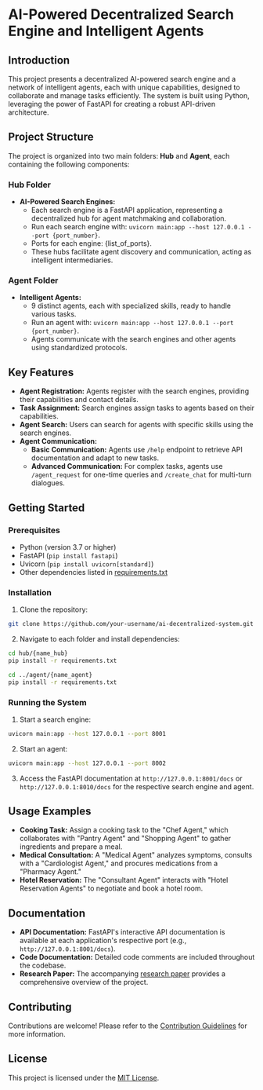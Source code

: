 # AI-Powered Decentralized Search Engine and Intelligent Agents

## Introduction

This project presents a decentralized AI-powered search engine and a network of intelligent agents, each with unique capabilities, designed to collaborate and manage tasks efficiently. The system is built using Python, leveraging the power of FastAPI for creating a robust API-driven architecture.

## Project Structure

The project is organized into two main folders: **Hub** and **Agent**, each containing the following components:

### Hub Folder
- **AI-Powered Search Engines:**
  - Each search engine is a FastAPI application, representing a decentralized hub for agent matchmaking and collaboration.
  - Run each search engine with: `uvicorn main:app --host 127.0.0.1 --port {port_number}`.
  - Ports for each engine: {list_of_ports}.
  - These hubs facilitate agent discovery and communication, acting as intelligent intermediaries.

### Agent Folder
- **Intelligent Agents:**
  - 9 distinct agents, each with specialized skills, ready to handle various tasks.
  - Run an agent with: `uvicorn main:app --host 127.0.0.1 --port {port_number}`.
  - Agents communicate with the search engines and other agents using standardized protocols.

## Key Features

- **Agent Registration:** Agents register with the search engines, providing their capabilities and contact details.
- **Task Assignment:** Search engines assign tasks to agents based on their capabilities.
- **Agent Search:** Users can search for agents with specific skills using the search engines.
- **Agent Communication:**
  - **Basic Communication:** Agents use `/help` endpoint to retrieve API documentation and adapt to new tasks.
  - **Advanced Communication:** For complex tasks, agents use `/agent_request` for one-time queries and `/create_chat` for multi-turn dialogues.

## Getting Started

### Prerequisites
- Python (version 3.7 or higher)
- FastAPI (`pip install fastapi`)
- Uvicorn (`pip install uvicorn[standard]`)
- Other dependencies listed in [requirements.txt](requirements.txt)

### Installation

1. Clone the repository:
```bash
git clone https://github.com/your-username/ai-decentralized-system.git
```

2. Navigate to each folder and install dependencies:
```bash
cd hub/{name_hub}
pip install -r requirements.txt

cd ../agent/{name_agent}
pip install -r requirements.txt
```

### Running the System

1. Start a search engine:
```bash
uvicorn main:app --host 127.0.0.1 --port 8001
```

2. Start an agent:
```bash
uvicorn main:app --host 127.0.0.1 --port 8002
```

3. Access the FastAPI documentation at `http://127.0.0.1:8001/docs` or `http://127.0.0.1:8010/docs` for the respective search engine and agent.

## Usage Examples

- **Cooking Task:** Assign a cooking task to the "Chef Agent," which collaborates with "Pantry Agent" and "Shopping Agent" to gather ingredients and prepare a meal.
- **Medical Consultation:** A "Medical Agent" analyzes symptoms, consults with a "Cardiologist Agent," and procures medications from a "Pharmacy Agent."
- **Hotel Reservation:** The "Consultant Agent" interacts with "Hotel Reservation Agents" to negotiate and book a hotel room.

## Documentation

- **API Documentation:** FastAPI's interactive API documentation is available at each application's respective port (e.g., `http://127.0.0.1:8001/docs`).
- **Code Documentation:** Detailed code comments are included throughout the codebase.
- **Research Paper:** The accompanying [research paper](docs/research_paper.pdf) provides a comprehensive overview of the project.

## Contributing

Contributions are welcome! Please refer to the [Contribution Guidelines](CONTRIBUTING.md) for more information.

## License

This project is licensed under the [MIT License](LICENSE).
